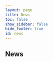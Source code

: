 ```yaml
---
layout: page
title: News
toc: false
show_sidebar: false
hide_footer: true
id: news
---
```


## News

